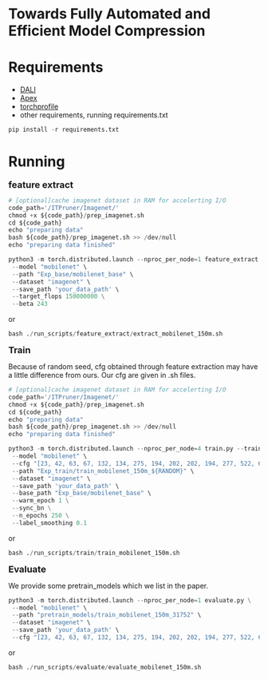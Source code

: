 # Towards Fully Automated and Efficient Model Compression


# Requirements

* [DALI](https://github.com/NVIDIA/DALI)
* [Apex](https://github.com/NVIDIA/apex)
* [torchprofile](https://github.com/zhijian-liu/torchprofile)
* other requirements, running requirements.txt

```python
pip install -r requirements.txt
```



# Running

<font size=4>**feature extract**</font>



```python
# [optional]cache imagenet dataset in RAM for accelerting I/O
code_path='/ITPruner/Imagenet/'
chmod +x ${code_path}/prep_imagenet.sh
cd ${code_path}
echo "preparing data"
bash ${code_path}/prep_imagenet.sh >> /dev/null
echo "preparing data finished"

python3 -m torch.distributed.launch --nproc_per_node=1 feature_extract.py \
 --model "mobilenet" \
 --path "Exp_base/mobilenet_base" \
 --dataset "imagenet" \
 --save_path 'your_data_path' \ 
 --target_flops 150000000 \
 --beta 243
```

or 

```python
bash ./run_scripts/feature_extract/extract_mobilenet_150m.sh
```



<font size=4>**Train**</font>

Because of random seed, cfg obtained through feature extraction may have a little difference from ours. Our cfg are given in .sh files.

```python
# [optional]cache imagenet dataset in RAM for accelerting I/O
code_path='/ITPruner/Imagenet/'
chmod +x ${code_path}/prep_imagenet.sh
cd ${code_path}
echo "preparing data"
bash ${code_path}/prep_imagenet.sh >> /dev/null
echo "preparing data finished"

python3 -m torch.distributed.launch --nproc_per_node=4 train.py --train \
 --model "mobilenet" \
 --cfg "[23, 42, 63, 67, 132, 134, 275, 194, 202, 202, 194, 277, 522, 687]" \
 --path "Exp_train/train_mobilenet_150m_${RANDOM}" \
 --dataset "imagenet" \
 --save_path 'your_data_path' \
 --base_path "Exp_base/mobilenet_base" \
 --warm_epoch 1 \
 --sync_bn \
 --n_epochs 250 \
 --label_smoothing 0.1
```

or

```python
bash ./run_scripts/train/train_mobilenet_150m.sh
```



<font size=4>**Evaluate**</font>

We provide some pretrain_models which we list in the paper.

```python
python3 -m torch.distributed.launch --nproc_per_node=1 evaluate.py \
 --model "mobilenet" \
 --path "pretrain_models/train_mobilenet_150m_31752" \
 --dataset "imagenet" \
 --save_path 'your_data_path' \
 --cfg "[23, 42, 63, 67, 132, 134, 275, 194, 202, 202, 194, 277, 522, 687]"
```

or

```python
bash ./run_scripts/evaluate/evaluate_mobilenet_150m.sh
```

